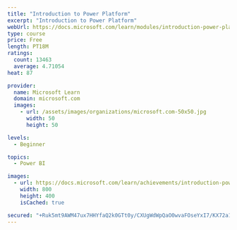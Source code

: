 ```yaml
---
title: "Introduction to Power Platform"
excerpt: "Introduction to Power Platform"
webUrl: https://docs.microsoft.com/learn/modules/introduction-power-platform/
type: course
price: Free
length: PT18M
ratings:
  count: 13463
  average: 4.71054
heat: 87

provider:
  name: Microsoft Learn
  domain: microsoft.com
  images:
    - url: /assets/images/organizations/microsoft.com-50x50.jpg
      width: 50
      height: 50

levels:
  - Beginner

topics:
  - Power BI

images:
  - url: https://docs.microsoft.com/learn/achievements/introduction-power-platform-social.png
    width: 800
    height: 400
    isCached: true

secured: "+Ruk5mt9AWM47ux7HHYfaQ2k0GTt0y/CXUgWdWpQaO0wvaFOseYxI7/KX72a1eML7OSZGJ0F8vlBE9p/GRrFubc/8DXLHrOfJHh5x9cQrRl8FvZXvtOvmc8mBcWtuPhOnhp9mvGilZLKrsI8nFApWJ+ZSsqTEbjFKtMaI/eLD6smSW0l18S70jHYTgAY992jijs5o8QfzWGBVV46qDNXCO65BiXNlft5XRnpMGtKhN0rSg1Bfr1wZBpDbwS1FI5/pChSNqpAH9xvbLE7uxgxnsFMturaJA9vu8LINZ/wbdMydyCRnLnoOxnrlgeIDBZvC1HKUbc6/KYdcsS9HoEBl2I1zdVazaWXo3LzWXaQ7vQ0uGxr7W9Eq6LPeSuZIUx3puZj5t+9TvQG64cutEaK4lhH0fVP/6OM/+BqU5+BQnVB/AIyYYWRFwhX/3Nt/yeo;7hDMYqHEESCu+G3rPybVzQ=="
---
```


